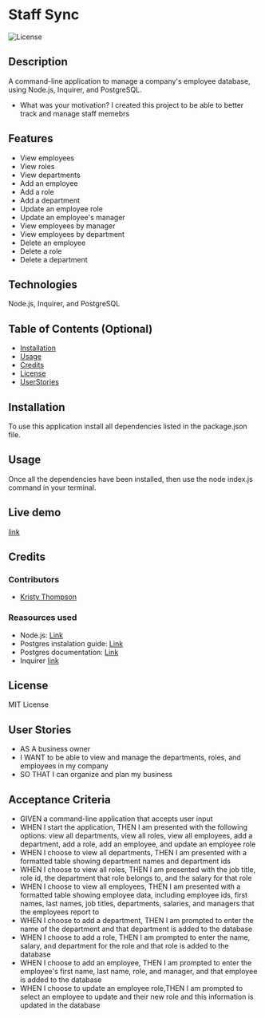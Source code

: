 # Staff Sync
![License](https://img.shields.io/badge/License-MIT-yellow.svg "License")

## Description
A command-line application to manage a company's employee database, using Node.js, Inquirer, and PostgreSQL.

- What was your motivation?
I created this project to be able to better track and manage staff memebrs

## Features
- View employees
- View roles
- View departments
- Add an employee
- Add a role
- Add a department
- Update an employee role
- Update an employee's manager
- View employees by manager
- View employees by department
- Delete an employee
- Delete a role
- Delete a department

## Technologies
Node.js, Inquirer, and PostgreSQL


## Table of Contents (Optional)
- [Installation](#installation)
- [Usage](#usage)
- [Credits](#credits)
- [License](#license)
- [UserStories](#userStories)


## Installation
To use this application install all dependencies listed in the package.json file.

## Usage
Once all the dependencies have been installed, then use the node index.js command in your terminal.

## Live demo
[link](https://drive.google.com/file/d/1P4EtECP367esbrNcRkglSNNc58tUQ7KN/view?usp=sharing)

## Credits
### Contributors
- [Kristy Thompson](https://github.com/Kristy-H-Thompson)

### Reasources used

- Node.js: [Link](https://nodejs.org/en/download/package-manager)
- Postgres instalation guide: [Link](https://coding-boot-camp.github.io/full-stack/postgresql/postgresql-installation-guide)
- Postgres documentation: [Link](https://www.postgresql.org/docs/current/app-psql.html)
- Inquirer [link](https://www.npmjs.com/package/inquirer)


## License
MIT License

## User Stories
- AS A business owner
- I WANT to be able to view and manage the departments, roles, and employees in my company
- SO THAT I can organize and plan my business

## Acceptance Criteria
- GIVEN a command-line application that accepts user input
- WHEN I start the application, THEN I am presented with the following options: view all departments, view all roles, view all employees, add a department, add a role, add an employee, and update an employee role
- WHEN I choose to view all departments, THEN I am presented with a formatted table showing department names and department ids
- WHEN I choose to view all roles, THEN I am presented with the job title, role id, the department that role belongs to, and the salary for that role
- WHEN I choose to view all employees, THEN I am presented with a formatted table showing employee data, including employee ids, first names, last names, job titles, departments, salaries, and managers that the employees report to
- WHEN I choose to add a department, THEN I am prompted to enter the name of the department and that department is added to the database
- WHEN I choose to add a role, THEN I am prompted to enter the name, salary, and department for the role and that role is added to the database
- WHEN I choose to add an employee, THEN I am prompted to enter the employee's first name, last name, role, and manager, and that employee is added to the database
- WHEN I choose to update an employee role,THEN I am prompted to select an employee to update and their new role and this information is updated in the database
